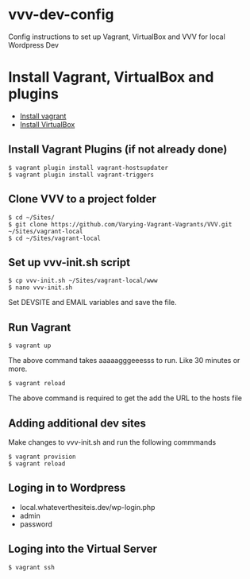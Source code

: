 # vvv-dev-config
Config instructions to set up Vagrant, VirtualBox and VVV for local Wordpress Dev

# Install Vagrant, VirtualBox and plugins

- [Install vagrant](https://www.vagrantup.com/downloads.html)
- [Install VirtualBox](https://www.virtualbox.org/wiki/Downloads)

## Install Vagrant Plugins (if not already done)

	$ vagrant plugin install vagrant-hostsupdater
	$ vagrant plugin install vagrant-triggers

## Clone VVV to a project folder

	$ cd ~/Sites/
	$ git clone https://github.com/Varying-Vagrant-Vagrants/VVV.git ~/Sites/vagrant-local
	$ cd ~/Sites/vagrant-local

## Set up vvv-init.sh script 

	$ cp vvv-init.sh ~/Sites/vagrant-local/www
	$ nano vvv-init.sh

Set DEVSITE and EMAIL variables and save the file.

## Run Vagrant

	$ vagrant up

The above command takes aaaaagggeeesss to run. Like 30 minutes or more. 

	$ vagrant reload

The above command is required to get the add the URL to the hosts file

## Adding additional dev sites

Make changes to vvv-init.sh and run the following commmands

	$ vagrant provision
	$ vagrant reload

## Loging in to Wordpress

- local.whateverthesiteis.dev/wp-login.php
- admin
- password

## Loging into the Virtual Server

	$ vagrant ssh
